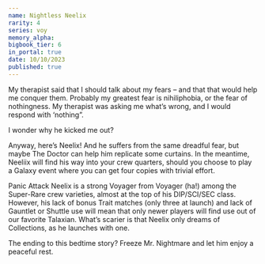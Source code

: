 ```yaml
---
name: Nightless Neelix
rarity: 4
series: voy
memory_alpha:
bigbook_tier: 6
in_portal: true
date: 10/10/2023
published: true
---
```


My therapist said that I should talk about my fears – and that that would help me conquer them. Probably my greatest fear is nihiliphobia, or the fear of nothingness. My therapist was asking me what’s wrong, and I would respond with ‘nothing”.

I wonder why he kicked me out?

Anyway, here’s Neelix! And he suffers from the same dreadful fear, but maybe The Doctor can help him replicate some curtains. In the meantime, Neeliix will find his way into your crew quarters, should you choose to play a Galaxy event where you can get four copies with trivial effort.

Panic Attack Neelix is a strong Voyager from Voyager (ha!) among the Super-Rare crew varieties, almost at the top of his DIP/SCI/SEC class. However, his lack of bonus Trait matches (only three at launch) and lack of Gauntlet or Shuttle use will mean that only newer players will find use out of our favorite Talaxian. What’s scarier is that Neelix only dreams of Collections, as he launches with one.

The ending to this bedtime story? Freeze Mr. Nightmare and let him enjoy a peaceful rest.

